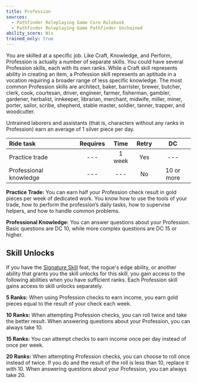 ```yaml
---
title: Profession
sources:
  - Pathfinder Roleplaying Game Core Rulebook
  - Pathfinder Roleplaying Game Pathfinder Unchained
ability_score: Wis
trained_only: true
---
```


You are skilled at a specific job. Like Craft, Knowledge, and Perform, Profession is actually a number of separate skills. You could have several Profession skills, each with its own ranks. While a Craft skill represents ability in creating an item, a Profession skill represents an aptitude in a vocation requiring a broader range of less specific knowledge. The most common Profession skills are architect, baker, barrister, brewer, butcher, clerk, cook, courtesan, driver, engineer, farmer, fisherman, gambler, gardener, herbalist, innkeeper, librarian, merchant, midwife, miller, miner, porter, sailor, scribe, shepherd, stable master, soldier, tanner, trapper, and woodcutter.

Untrained laborers and assistants (that is, characters without any ranks in Profession) earn an average of 1 silver piece per day.

| Ride task              | Requires |  Time  | Retry |     DC     |
|:-----------------------|:--------:|:------:|:-----:|:----------:|
| Practice trade         |   ---    | 1 week |  Yes  |    ---     |
| Professional knowledge |   ---    |  ---   |  No   | 10 or more |

**Practice Trade:** You can earn half your Profession check result in gold pieces per week of dedicated work. You know how to use the tools of your trade, how to perform the profession’s daily tasks, how to supervise helpers, and how to handle common problems.

**Professional Knowledge:** You can answer questions about your Profession. Basic questions are DC 10, while more complex questions are DC 15 or higher.

## Skill Unlocks

If you have the [Signature Skill](/feats/signature-skill/) feat, the rogue's edge ability, or another ability that grants you the skill unlocks for this skill, you gain access to the following abilities when you have sufficient ranks. Each Profession skill gains access to skill unlocks separately.

**5 Ranks:** When using Profession checks to earn income, you earn gold pieces equal to the result of your check each week.

**10 Ranks:** When attempting Profession checks, you can roll twice and take the better result. When answering questions about your Profession, you can always take 10.

**15 Ranks:** You can attempt checks to earn income once per day instead of once per week.

**20 Ranks:** When attempting Profession checks, you can choose to roll once instead of twice. If you do and the result of the roll is less than 10, replace it with 10. When answering questions about your Profession, you can always take 20.
